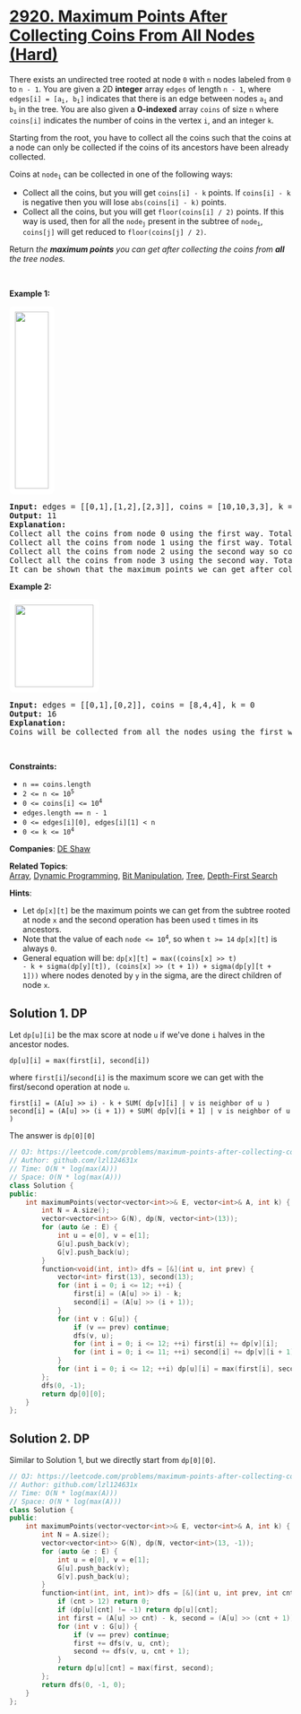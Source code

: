 # [2920. Maximum Points After Collecting Coins From All Nodes (Hard)](https://leetcode.com/problems/maximum-points-after-collecting-coins-from-all-nodes)

<p>There exists an undirected tree rooted at node <code>0</code> with <code>n</code> nodes labeled from <code>0</code> to <code>n - 1</code>. You are given a 2D <strong>integer</strong> array <code>edges</code> of length <code>n - 1</code>, where <code>edges[i] = [a<sub>i</sub>, b<sub>i</sub>]</code> indicates that there is an edge between nodes <code>a<sub>i</sub></code> and <code>b<sub>i</sub></code> in the tree. You are also given a <strong>0-indexed</strong> array <code>coins</code> of size <code>n</code> where <code>coins[i]</code> indicates the number of coins in the vertex <code>i</code>, and an integer <code>k</code>.</p>

<p>Starting from the root, you have to collect all the coins such that the coins at a node can only be collected if the coins of its ancestors have been already collected.</p>

<p>Coins at <code>node<sub>i</sub></code> can be collected in one of the following ways:</p>

<ul>
	<li>Collect all the coins, but you will get <code>coins[i] - k</code> points. If <code>coins[i] - k</code> is negative then you will lose <code>abs(coins[i] - k)</code> points.</li>
	<li>Collect all the coins, but you will get <code>floor(coins[i] / 2)</code> points. If this way is used, then for all the <code>node<sub>j</sub></code> present in the subtree of <code>node<sub>i</sub></code>, <code>coins[j]</code> will get reduced to <code>floor(coins[j] / 2)</code>.</li>
</ul>

<p>Return <em>the <strong>maximum points</strong> you can get after collecting the coins from <strong>all</strong> the tree nodes.</em></p>

<p>&nbsp;</p>
<p><strong class="example">Example 1:</strong></p>
<img alt="" src="https://assets.leetcode.com/uploads/2023/09/18/ex1-copy.png" style="width: 60px; height: 316px; padding: 10px; background: rgb(255, 255, 255); border-radius: 0.5rem;" />
<pre>
<strong>Input:</strong> edges = [[0,1],[1,2],[2,3]], coins = [10,10,3,3], k = 5
<strong>Output:</strong> 11                        
<strong>Explanation:</strong> 
Collect all the coins from node 0 using the first way. Total points = 10 - 5 = 5.
Collect all the coins from node 1 using the first way. Total points = 5 + (10 - 5) = 10.
Collect all the coins from node 2 using the second way so coins left at node 3 will be floor(3 / 2) = 1. Total points = 10 + floor(3 / 2) = 11.
Collect all the coins from node 3 using the second way. Total points = 11 + floor(1 / 2) = 11.
It can be shown that the maximum points we can get after collecting coins from all the nodes is 11. 
</pre>

<p><strong class="example">Example 2:</strong></p>
<strong class="example"> <img alt="" src="https://assets.leetcode.com/uploads/2023/09/18/ex2.png" style="width: 140px; height: 147px; padding: 10px; background: #fff; border-radius: .5rem;" /></strong>

<pre>
<strong>Input:</strong> edges = [[0,1],[0,2]], coins = [8,4,4], k = 0
<strong>Output:</strong> 16
<strong>Explanation:</strong> 
Coins will be collected from all the nodes using the first way. Therefore, total points = (8 - 0) + (4 - 0) + (4 - 0) = 16.
</pre>

<p>&nbsp;</p>
<p><strong>Constraints:</strong></p>

<ul>
	<li><code>n == coins.length</code></li>
	<li><code>2 &lt;= n &lt;= 10<sup>5</sup></code></li>
	<li><code><font face="monospace">0 &lt;= coins[i] &lt;= 10<sup>4</sup></font></code></li>
	<li><code>edges.length == n - 1</code></li>
	<li><code><font face="monospace">0 &lt;= edges[i][0], edges[i][1] &lt; n</font></code></li>
	<li><code><font face="monospace">0 &lt;= k &lt;= 10<sup>4</sup></font></code></li>
</ul>


**Companies**:
[DE Shaw](https://leetcode.com/company/de-shaw)

**Related Topics**:  
[Array](https://leetcode.com/tag/array), [Dynamic Programming](https://leetcode.com/tag/dynamic-programming), [Bit Manipulation](https://leetcode.com/tag/bit-manipulation), [Tree](https://leetcode.com/tag/tree), [Depth-First Search](https://leetcode.com/tag/depth-first-search)

**Hints**:
* Let <code>dp[x][t]</code> be the maximum points we can get from the subtree rooted at node <code>x</code> and the second operation has been used <code>t</code> times in its ancestors.
* Note that the value of each <code>node <= 10<sup>4</sup></code>, so when <code>t >= 14</code> <code>dp[x][t]</code> is always <code>0</code>.
* General equation will be: <code>dp[x][t] = max((coins[x] >> t) - k + sigma(dp[y][t]), (coins[x] >> (t + 1)) + sigma(dp[y][t + 1]))</code> where nodes denoted by <code>y</code> in the sigma, are the direct children of node <code>x</code>.

## Solution 1. DP

Let `dp[u][i]` be the max score at node `u` if we've done `i` halves in the ancestor nodes.

```
dp[u][i] = max(first[i], second[i])
```

where `first[i]`/`second[i]` is the maximum score we can get with the first/second operation at node `u`.

```
first[i] = (A[u] >> i) - k + SUM( dp[v][i] | v is neighbor of u )
second[i] = (A[u] >> (i + 1)) + SUM( dp[v][i + 1] | v is neighbor of u )
```

The answer is `dp[0][0]`

```cpp
// OJ: https://leetcode.com/problems/maximum-points-after-collecting-coins-from-all-nodes
// Author: github.com/lzl124631x
// Time: O(N * log(max(A)))
// Space: O(N * log(max(A)))
class Solution {
public:
    int maximumPoints(vector<vector<int>>& E, vector<int>& A, int k) {
        int N = A.size();
        vector<vector<int>> G(N), dp(N, vector<int>(13));
        for (auto &e : E) {
            int u = e[0], v = e[1];
            G[u].push_back(v);
            G[v].push_back(u);
        }
        function<void(int, int)> dfs = [&](int u, int prev) {
            vector<int> first(13), second(13);
            for (int i = 0; i <= 12; ++i) {
                first[i] = (A[u] >> i) - k;
                second[i] = (A[u] >> (i + 1));
            }
            for (int v : G[u]) {
                if (v == prev) continue;
                dfs(v, u);
                for (int i = 0; i <= 12; ++i) first[i] += dp[v][i];
                for (int i = 0; i <= 11; ++i) second[i] += dp[v][i + 1];
            }
            for (int i = 0; i <= 12; ++i) dp[u][i] = max(first[i], second[i]);
        };
        dfs(0, -1);
        return dp[0][0];
    }
};
```

## Solution 2. DP

Similar to Solution 1, but we directly start from `dp[0][0]`.

```cpp
// OJ: https://leetcode.com/problems/maximum-points-after-collecting-coins-from-all-nodes
// Author: github.com/lzl124631x
// Time: O(N * log(max(A)))
// Space: O(N * log(max(A)))
class Solution {
public:
    int maximumPoints(vector<vector<int>>& E, vector<int>& A, int k) {
        int N = A.size();
        vector<vector<int>> G(N), dp(N, vector<int>(13, -1));
        for (auto &e : E) {
            int u = e[0], v = e[1];
            G[u].push_back(v);
            G[v].push_back(u);
        }
        function<int(int, int, int)> dfs = [&](int u, int prev, int cnt) {
            if (cnt > 12) return 0;
            if (dp[u][cnt] != -1) return dp[u][cnt];
            int first = (A[u] >> cnt) - k, second = (A[u] >> (cnt + 1));
            for (int v : G[u]) {
                if (v == prev) continue;
                first += dfs(v, u, cnt);
                second += dfs(v, u, cnt + 1);
            }
            return dp[u][cnt] = max(first, second);
        };
        return dfs(0, -1, 0);
    }
};
```